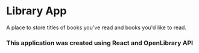 <h1>Library App</h1>
<p>A place to store titles  of books you've read and books you'd like to read.</p>

<h3>This application was created using React and OpenLibrary API</h3>
